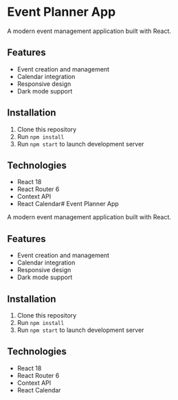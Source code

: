 # Event Planner App

A modern event management application built with React.

## Features
- Event creation and management
- Calendar integration
- Responsive design
- Dark mode support

## Installation
1. Clone this repository
2. Run `npm install`
3. Run `npm start` to launch development server

## Technologies
- React 18
- React Router 6
- Context API
- React Calendar# Event Planner App

A modern event management application built with React.

## Features
- Event creation and management
- Calendar integration
- Responsive design
- Dark mode support

## Installation
1. Clone this repository
2. Run `npm install`
3. Run `npm start` to launch development server

## Technologies
- React 18
- React Router 6
- Context API
- React Calendar
